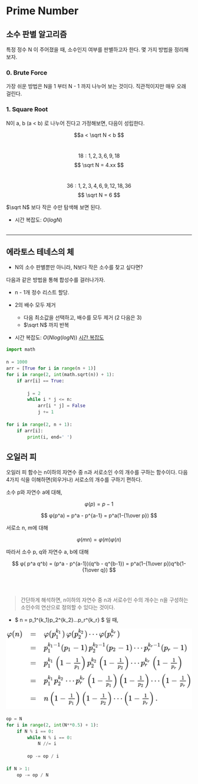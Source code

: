 # Prime Number

## 소수 판별 알고리즘

특정 정수 N 이 주어졌을 때, 소수인지 여부를 판별하고자 한다. 몇 가지 방법을 정리해보자. 

### 0. Brute Force

가장 쉬운 방법은 N을 1 부터 N - 1 까지 나누어 보는 것이다. 직관적이지만 매우 오래 걸린다. 

### 1. Square Root

N이 a, b  (a < b)  로 나누어 진다고 가정해보면, 다음이 성립한다.

$$a < \sqrt N < b $$
<br>
 
$$18: 1, 2, 3, 6, 9, 18 $$ 
$$ \sqrt N = 4.xx $$
<br>

$$36: 1, 2, 3, 4, 6, 9, 12, 18, 36 $$
$$ \sqrt N = 6 $$

$\sqrt N$ 보다 작은 수만 탐색해 보면 된다. 
- 시간 복잡도: $O(logN)$
<br><br>


---
## 에라토스 테네스의 체

- N의 소수 판별뿐만 아니라, N보다 작은 소수를 찾고 싶다면?

다음과 같은 방법을 통해 합성수를 걸러나가자.

- n - 1개 정수 리스트 할당.
- 2의 배수 모두 제거
    - 다음 최소값을 선택하고, 배수를 모두 제거 (2 다음은 3)
    - $\sqrt N$ 까지 반복

- 시간 복잡도: $O(N log(logN))$
[시간 복잡도](https://medium.com/@chenfelix/time-complexity-sieve-of-eratosthenes-fb0184da81dc)

```python
import math

n = 1000 
arr = [True for i in range(n + 1)] 
for i in range(2, int(math.sqrt(n)) + 1): 
    if arr[i] == True: 

        j = 2 
        while i * j <= n:
            arr[i * j] = False
            j += 1

for i in range(2, n + 1):
    if arr[i]:
        print(i, end=' ')

```

## 오일러 피

오일러 피 함수는 n이하의 자연수 중 n과 서로소인 수의 개수를 구하는 함수이다. 다음 4가지 식을 이해하면(외우거나) 서로소의 개수를 구하기 편하다.

소수 p와 자연수 a에 대해,

$$ φ(p) = p - 1$$ 

$$ φ(p^a) = p^a - p^{a-1} = p^a(1-{1\over p}) $$ 

서로소 n, m에 대해

$$ φ(mn) = φ(m)φ(n)$$

따라서 소수 p, q와 자연수 a, b에 대해

$$ φ( p^a q^b) = (p^a - p^{a-1})(q^b - q^{b-1}) = p^a(1-{1\over p})q^b(1-{1\over q}) $$

<br><br>

>간단하게 해석하면, n이하의 자연수 중 n과 서로수인 수의 개수는 n을 구성하는 소인수의 연산으로 정의할 수 있다는 것이다.
- $ n = p_1^{k_1}p_2^{k_2}...p_r^{k_r} $ 일 때,

![](./src/oiler_pi.PNG)


```python 
op = N
for i in range(2, int(N**0.5) + 1):
    if N % i == 0:
        while N % i == 0:
            N //= i
 
        op -= op / i
 
if N > 1:
    op -= op / N

```